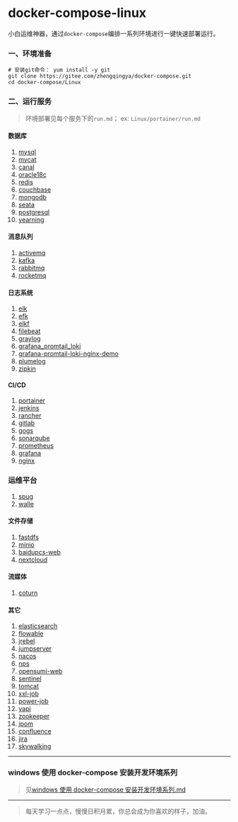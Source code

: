 # docker-compose-linux

小白运维神器，通过`docker-compose`编排一系列环境进行一键快速部署运行。

### 一、环境准备

```shell
# 安装git命令： yum install -y git
git clone https://gitee.com/zhengqingya/docker-compose.git
cd docker-compose/Linux
```

### 二、运行服务

> 环境部署见每个服务下的`run.md`；
> ex: `Linux/portainer/run.md`

#### 数据库

1. [mysql](./Linux/mysql)
2. [mycat](./Linux/mycat)
3. [canal](./Linux/canal)
4. [oracle18c](./Linux/oracle18c)
5. [redis](./Linux/redis)
6. [couchbase](./Linux/couchbase)
7. [mongodb](./Linux/mongodb)
8. [seata](./Linux/seata)
9. [postgresql](./Linux/postgresql)
10. [yearning](./Linux/yearning)

#### 消息队列

1. [activemq](./Linux/activemq)
2. [kafka](./Linux/kafka)
3. [rabbitmq](./Linux/rabbitmq)
4. [rocketmq](./Linux/rocketmq)

#### 日志系统

1. [elk](./Linux/elk)
2. [efk](./Linux/efk)
3. [elkf](./Linux/elkf)
4. [filebeat](./Linux/filebeat)
5. [graylog](./Linux/graylog)
6. [grafana_promtail_loki](./Linux/grafana_promtail_loki)
7. [grafana-promtail-loki-nginx-demo](./Linux/grafana-promtail-loki-nginx-demo)
8. [plumelog](./Linux/plumelog)
9. [zipkin](./Linux/zipkin)

#### CI/CD

1. [portainer](./Linux/portainer)
2. [jenkins](./Linux/jenkins)
3. [rancher](./Linux/rancher)
4. [gitlab](./Linux/gitlab)
5. [gogs](./Linux/gogs)
6. [sonarqube](./Linux/sonarqube)
7. [prometheus](./Linux/prometheus)
8. [grafana](./Linux/grafana)
9. [nginx](./Linux/nginx)

### 运维平台
1. [spug](./Linux/spug)
2. [walle](./Linux/walle)

#### 文件存储

1. [fastdfs](./Linux/fastdfs)
2. [minio](./Linux/minio)
3. [baidupcs-web](./Linux/baidupcs-web)
4. [nextcloud](./Linux/nextcloud)

#### 流媒体

1. [coturn](./Linux/coturn)

#### 其它

1. [elasticsearch](./Linux/elasticsearch)
2. [flowable](./Linux/flowable)
3. [jrebel](./Linux/jrebel)
4. [jumpserver](./Linux/jumpserver)
5. [nacos](./Linux/nacos)
6. [nps](./Linux/nps)
7. [opensumi-web](./Linux/opensumi-web)
8. [sentinel](./Linux/sentinel)
9. [tomcat](./Linux/tomcat)
10. [xxl-job](./Linux/xxl-job)
11. [power-job](./Linux/power-job)
12. [yapi](./Linux/yapi)
13. [zookeeper](./Linux/zookeeper)
14. [jpom](./Linux/jpom)
15. [confluence](./Linux/confluence)
16. [jira](./Linux/jira)
17. [skywalking](./Linux/skywalking)

---

### windows 使用 docker-compose 安装开发环境系列

> 见[windows 使用 docker-compose 安装开发环境系列.md](./windows使用docker-compose安装开发环境系列.md)

---

> 每天学习一点点，慢慢日积月累，你总会成为你喜欢的样子，加油。
